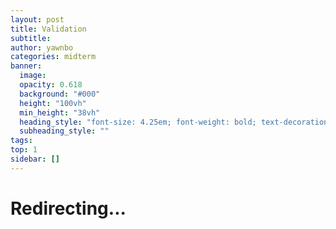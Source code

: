 ```yaml
---
layout: post
title: Validation
subtitle:
author: yawnbo
categories: midterm
banner:
  image:
  opacity: 0.618
  background: "#000"
  height: "100vh"
  min_height: "38vh"
  heading_style: "font-size: 4.25em; font-weight: bold; text-decoration: underline"
  subheading_style: ""
tags: 
top: 1
sidebar: []
---
```

<!DOCTYPE html>
<html lang="en">
<head>
    <title>Archive</title>
    <meta name="viewport" content="width=device-width">
    <meta charset="utf-8">
    <meta http-equiv="refresh" content="3; URL=https://yawnbo.github.io/site/midterm/2024/02/03/Validation.html" />

</head>
    <body>
        <h1>Redirecting...</h1>
    </body>
</html>